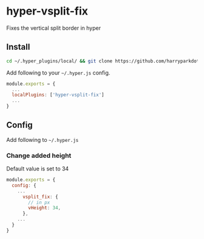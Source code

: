 # hyper-vsplit-fix
Fixes the vertical split border in hyper

## Install

```bash
cd ~/.hyper_plugins/local/ && git clone https://github.com/harryparkdotio/hyper-vsplit-fix.git
```

Add following to your `~/.hyper.js` config.

```javascript
module.exports = {
  ...
  localPlugins: ['hyper-vsplit-fix']
  ...
}
```

## Config

Add following to `~/.hyper.js`

### Change added height
Default value is set to 34

```javascript
module.exports = {
  config: {
    ...
      vsplit_fix: {
      	// in px
        vHeight: 34,
      },
    ...
  }
}
```